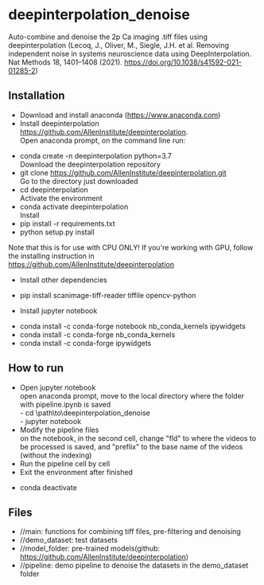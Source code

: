 # deepinterpolation_denoise #


 Auto-combine and denoise the 2p Ca imaging .tiff files using deepinterpolation (Lecoq, J., Oliver, M., Siegle, J.H. et al. Removing independent noise in systems neuroscience data using DeepInterpolation. Nat Methods 18, 1401–1408 (2021). https://doi.org/10.1038/s41592-021-01285-2)


## Installation ##
* Download and install anaconda (https://www.anaconda.com)
* Install deepinterpolation https://github.com/AllenInstitute/deepinterpolation. <br />
Open anaconda prompt, on the command line run: <br />
 - conda create -n deepinterpolation python=3.7<br />
Download the deepinterpolation repository<br />
 - git clone https://github.com/AllenInstitute/deepinterpolation.git<br />
Go to the directory just downloaded<br />
 - cd deepinterpolation<br />
Activate the environment<br />
- conda activate deepinterpolation<br />
Install<br />
- pip install -r requirements.txt<br />
- python setup.py install<br />

Note that this is for use with CPU ONLY! If you're working with GPU, follow the installing instruction in https://github.com/AllenInstitute/deepinterpolation
* Install other dependencies<br />
- pip install scanimage-tiff-reader tiffile opencv-python<br />

* Install jupyter notebook<br />
- conda install -c conda-forge notebook nb_conda_kernels ipywidgets <br />
- conda install -c conda-forge nb_conda_kernels <br />
- conda install -c conda-forge ipywidgets<br />
## How to run ##
* Open jupyter notebook<br />
	open anaconda prompt, move to the local directory where the folder with pipeline.ipynb is saved<br />
		- cd \path\to\deepinterpolation_denoise<br />
		- jupyter notebook
* Modify the pipeline files<br />
	on the notebook, in the second cell, change "fld" to where the videos to be processed is saved, and "preflix" to the base name of the videos (without the indexing)<br />
* Run the pipeline cell by cell	
* Exit the environment after finished
 - conda deactivate
	

## Files ##

* //main: functions for combining tiff files, pre-filtering and denoising
* //demo_dataset: test datasets
* //model_folder: pre-trained models(github: https://github.com/AllenInstitute/deepinterpolation)
* //pipeline: demo pipeline to denoise the datasets in the demo_dataset folder